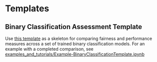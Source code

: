 # Templates

## Binary Classification Assessment Template
Use [this template](Template-BinaryClassificationAssessment.ipynb) as a skeleton for comparing fairness and performance measures across a set of trained binary classification models. For an example with a completed comparison, see [examples_and_tutorials/Example-BinaryClassificationTemplate.ipynb](https://nbviewer.jupyter.org/github/KenSciResearch/fairMLHealth/blob/reorg/examples_and_tutorials/Example-BinaryClassificationTemplate.ipynb)
